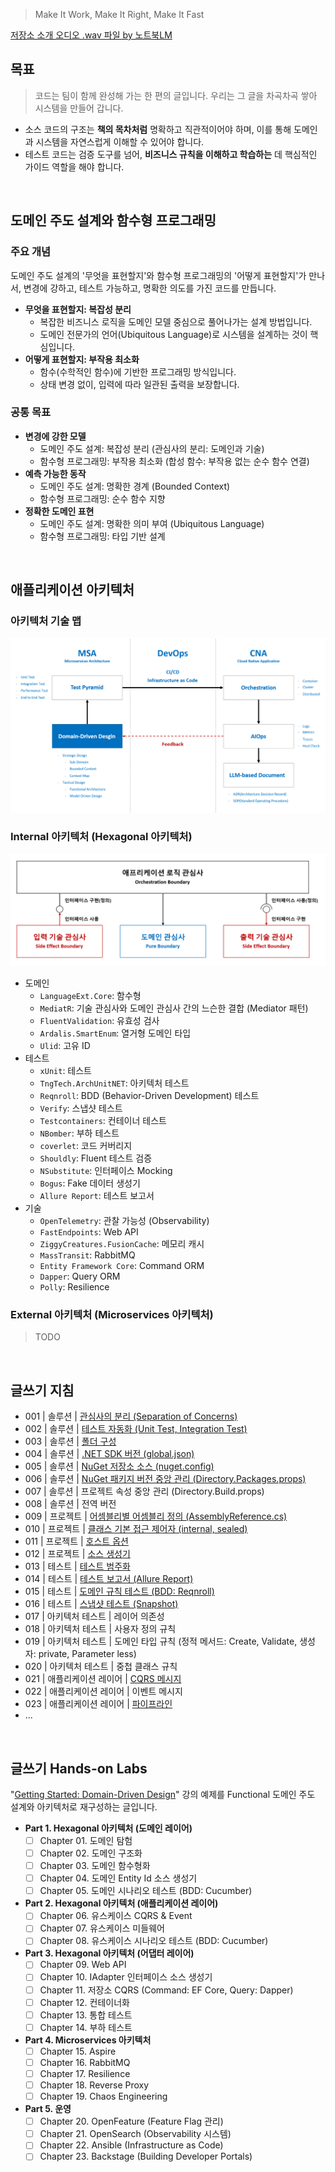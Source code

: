 > Make It Work, Make It Right, Make It Fast

[저장소 소개 오디오 .wav 파일 by 노트북LM](./README.wav)

## 목표
> 코드는 팀이 함께 완성해 가는 한 편의 글입니다. 우리는 그 글을 차곡차곡 쌓아 시스템을 만들어 갑니다.
- 소스 코드의 구조는 **책의 목차처럼** 명확하고 직관적이어야 하며, 이를 통해 도메인과 시스템을 자연스럽게 이해할 수 있어야 합니다.
- 테스트 코드는 검증 도구를 넘어, **비즈니스 규칙을 이해하고 학습하는** 데 핵심적인 가이드 역할을 해야 합니다.

<br/>

## 도메인 주도 설계와 함수형 프로그래밍

### 주요 개념
도메인 주도 설계의 '무엇을 표현할지'와 함수형 프로그래밍의 '어떻게 표현할지'가 만나서, 변경에 강하고, 테스트 가능하고, 명확한 의도를 가진 코드를 만듭니다.
- **무엇을 표현할지: 복잡성 분리**
  - 복잡한 비즈니스 로직을 도메인 모델 중심으로 풀어나가는 설계 방법입니다.
  - 도메인 전문가의 언어(Ubiquitous Language)로 시스템을 설계하는 것이 핵심입니다.
- **어떻게 표현할지: 부작용 최소화**
  - 함수(수학적인 함수)에 기반한 프로그래밍 방식입니다.
  - 상태 변경 없이, 입력에 따라 일관된 출력을 보장합니다.

### 공통 목표
- **변경에 강한 모델**
  - 도메인 주도 설계: 복잡성 분리 (관심사의 분리: 도메인과 기술)
  - 함수형 프로그래밍: 부작용 최소화 (합성 함수: 부작용 없는 순수 함수 연결)
- **예측 가능한 동작**
  - 도메인 주도 설계: 명확한 경계 (Bounded Context)
  - 함수형 프로그래밍: 순수 함수 지향
- **정확한 도메인 표현**
  - 도메인 주도 설계: 명확한 의미 부여 (Ubiquitous Language)
  - 함수형 프로그래밍: 타입 기반 설계

<br/>

## 애플리케이션 아키텍처

### 아키텍처 기술 맵
![](./.images/ArchitectureTechMap.png)

### Internal 아키텍처 (Hexagonal 아키텍처)
![](./03-guide/solution/solution-separation-of-concerns-hexagonal-architecture.png)

- 도메인
  - `LanguageExt.Core`: 함수형
  - `MediatR`: 기술 관심사와 도메인 관심사 간의 느슨한 결합 (Mediator 패턴)
  - `FluentValidation`: 유효성 검사
  - `Ardalis.SmartEnum`: 열거형 도메인 타입
  - `Ulid`: 고유 ID
- 테스트
  - `xUnit`: 테스트
  - `TngTech.ArchUnitNET`: 아키텍처 테스트
  - `Reqnroll`: BDD (Behavior-Driven Development) 테스트
  - `Verify`: 스냅샷 테스트
  - `Testcontainers`: 컨테이너 테스트
  - `NBomber`: 부하 테스트
  - `coverlet`: 코드 커버리지
  - `Shouldly`: Fluent 테스트 검증
  - `NSubstitute`: 인터페이스 Mocking
  - `Bogus`: Fake 데이터 생성기
  - `Allure Report`: 테스트 보고서
- 기술
  - `OpenTelemetry`: 관찰 가능성 (Observability)
  - `FastEndpoints`: Web API
  - `ZiggyCreatures.FusionCache`: 메모리 캐시
  - `MassTransit`: RabbitMQ
  - `Entity Framework Core`: Command ORM
  - `Dapper`: Query ORM
  - `Polly`: Resilience

### External 아키텍처 (Microservices 아키텍처)
> TODO

<br/>

## 글쓰기 지침
- 001 | 솔루션 | [관심사의 분리 (Separation of Concerns)](./03-guide/solution/solution-separation-of-concerns.md)
- 002 | 솔루션 | [테스트 자동화 (Unit Test, Integration Test)](./03-guide/solution/solution-test-automation.md)
- 003 | 솔루션 | [폴더 구성](./03-guide/solution/solution-structure-principle.md)
- 004 | 솔루션 | [.NET SDK 버전 (global.json)](./03-guide/solution/solution-sdk-version.md)
- 005 | 솔루션 | [NuGet 저장소 소스 (nuget.config)](./03-guide/solution/solution-nuget-config.md)
- 006 | 솔루션 | [NuGet 패키지 버전 중앙 관리 (Directory.Packages.props)](./03-guide/solution/solution-nuget-package-version.md)
- 007 | 솔루션 | 프로젝트 속성 중앙 관리 (Directory.Build.props)
- 008 | 솔루션 | 전역 버전
- 009 | 프로젝트 | [어셈블리별 어셈블리 정의 (AssemblyReference.cs)](./03-guide/project/project-assemblyreference.md)
- 010 | 프로젝트 | [클래스 기본 접근 제어자 (internal, sealed)](./03-guide/project/project-class-access-modifiers.md)
- 011 | 프로젝트 | [호스트 옵션](./03-guide/project/project-host-options.md)
- 012 | 프로젝트 | [소스 생성기](./03-guide/project/project-source-generator.md)
- 013 | 테스트 | [테스트 범주화](./03-guide/test/test-category.md)
- 014 | 테스트 | [테스트 보고서 (Allure Report)](./03-guide/test/test-allurereport.md)
- 015 | 테스트 | [도메인 규칙 테스트 (BDD: Reqnroll)](./03-guide/test/test-reqnroll.md)
- 016 | 테스트 | [스냅샷 테스트 (Snapshot)](./03-guide/test/test-snapshot.md)
- 017 | 아키텍처 테스트 | 레이어 의존성
- 018 | 아키텍처 테스트 | 사용자 정의 규칙
- 019 | 아키텍처 테스트 | 도메인 타입 규칙 (정적 메서드: Create, Validate, 생성자: private, Parameter less)
- 020 | 아키텍처 테스트 | 중첩 클래스 규칙
- 021 | 애플리케이션 레이어 | [CQRS 메시지](./03-guide/layer/application-cqrs-message.md)
- 022 | 애플리케이션 레이어 | 이벤트 메시지
- 023 | 애플리케이션 레이어 | [파이프라인](./03-guide/layer/application-pipelines.md)
- ...

<br/>

## 글쓰기 Hands-on Labs
"[Getting Started: Domain-Driven Design](https://dometrain.com/course/getting-started-domain-driven-design-ddd/?ref=dometrain-github&promo=getting-started-domain-driven-design)" 강의 예제를 Functional 도메인 주도 설계와 아키텍처로 재구성하는 글입니다.

- **Part 1. Hexagonal 아키텍처 (도메인 레이어)**
  - [ ] Chapter 01. 도메인 탐험
  - [ ] Chapter 02. 도메인 구조화
  - [ ] Chapter 03. 도메인 함수형화
  - [ ] Chapter 04. 도메인 Entity Id 소스 생성기
  - [ ] Chapter 05. 도메인 시나리오 테스트 (BDD: Cucumber)
- **Part 2. Hexagonal 아키텍처 (애플리케이션 레이어)**
  - [ ] Chapter 06. 유스케이스 CQRS & Event
  - [ ] Chapter 07. 유스케이스 미들웨어
  - [ ] Chapter 08. 유스케이스 시나리오 테스트 (BDD: Cucumber)
- **Part 3. Hexagonal 아키텍처 (어댑터 레이어)**
  - [ ] Chapter 09. Web API
  - [ ] Chapter 10. IAdapter 인터페이스 소스 생성기
  - [ ] Chapter 11. 저장소 CQRS (Command: EF Core, Query: Dapper)
  - [ ] Chapter 12. 컨테이너화
  - [ ] Chapter 13. 통합 테스트
  - [ ] Chapter 14. 부하 테스트
- **Part 4. Microservices 아키텍처**
  - [ ] Chapter 15. Aspire
  - [ ] Chapter 16. RabbitMQ
  - [ ] Chapter 17. Resilience
  - [ ] Chapter 18. Reverse Proxy
  - [ ] Chapter 19. Chaos Engineering
- **Part 5. 운영**
  - [ ] Chapter 20. OpenFeature (Feature Flag 관리)
  - [ ] Chapter 21. OpenSearch (Observability 시스템)
  - [ ] Chapter 22. Ansible (Infrastructure as Code)
  - [ ] Chapter 23. Backstage (Building Developer Portals)
